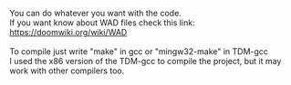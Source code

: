You can do whatever you want with the code. <br>
If you want know about WAD files check this link: https://doomwiki.org/wiki/WAD <br>
<br>
To compile just write "make" in gcc or "mingw32-make" in TDM-gcc <br>
I used the x86 version of the TDM-gcc to compile the project, but it may work with other compilers too.
